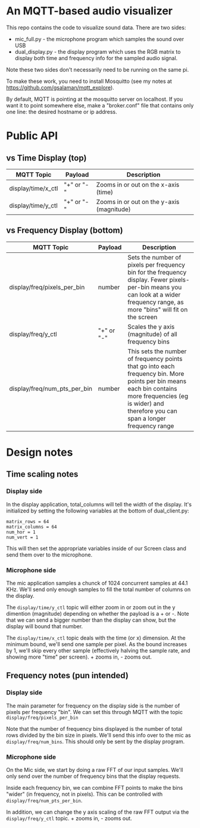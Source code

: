# An MQTT-based audio visualizer

This repo contains the code to visualize sound data.  There are two sides:
* mic_full.py - the microphone program which samples the sound over USB
* dual_display.py - the display program which uses the RGB matrix to display both time and frequency info for the sampled audio signal.

Note these two sides don't necessarily need to be running on the same pi.

To make these work, you need to install Mosquitto (see my notes at https://github.com/gsalaman/mqtt_explore).

By default, MQTT is pointing at the mosquitto server on localhost.  If you want it to point somewhere else, make a "broker.conf" file that contains only one line: the desired hostname or ip address.  

# Public API
## vs Time Display (top)
| MQTT Topic | Payload | Description |
|---|---|---|
| display/time/x_ctl | "+" or "-" | Zooms in or out on the x-axis (time) |
| display/time/y_ctl | "+" or "-" | Zooms in or out on the y-axis (magnitude) |

## vs Frequency Display (bottom)
| MQTT Topic | Payload | Description |
|---|---|---|
| display/freq/pixels_per_bin | number | Sets the number of pixels per frequency bin for the frequency display.  Fewer pixels-per-bin means you can look at a wider frequency range, as more "bins" will fit on the screen |
| display/freq/y_ctl | "+" or "-" | Scales the y axis (magnitude) of all frequency bins |
| display/freq/num_pts_per_bin | number | This sets the number of frequency points that go into each frequency bin.  More points per bin means each bin contains more frequencies (eg is wider) and therefore you can span a longer frequency range |
  
# Design notes
## Time scaling notes
### Display side
In the display application, total_columns will tell the width of the display.  It's initialized by setting the following variables at the bottom of dual_client.py:
```
matrix_rows = 64
matrix_columns = 64
num_hor = 1
num_vert = 1
```
This will then set the appropriate variables inside of our Screen class and send them over to the microphone. 

### Microphone side
The mic application samples a chunck of 1024 concurrent samples at 44.1 KHz.
We'll send only enough samples to fill the total number of columns on the display.

The `display/time/y_ctl` topic will either zoom in or zoom out in the y dimention (magnitude) depending on whether the payload is a + or -.  Note that we can send a bigger number than the display can show, but the display will bound that number.

The `display/time/x_ctl` topic deals with the time (or x) dimension.  At the minimum bound, we'll send one sample per pixel.  As the bound increases by 1, we'll skip every other sample (effectively halving the sample rate, and showing more "time" per screen).  + zooms in, - zooms out. 

## Frequency notes (pun intended)
### Display side
The main parameter for frequency on the display side is the number of pixels per frequency "bin".  We can set this through MQTT with the topic `display/freq/pixels_per_bin`

Note that the number of frequency bins displayed is the number of total rows divided by the bin size in pixels.  We'll send this info over to the mic as `display/freq/num_bins`.  This should only be sent by the display program.
### Microphone side
On the Mic side, we start by doing a raw FFT of our input samples.  We'll only send over the number of frequency bins that the display requests.  

Inside each frequency bin, we can combine FFT points to make the bins "wider" (in frequency, not in pixels).  This can be controlled with `display/freq/num_pts_per_bin`.

In addition, we can change the y axis scaling of the raw FFT output via the `display/freq/y_ctl` topic.  + zooms in, - zooms out.
